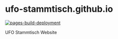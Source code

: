 # ufo-stammtisch.github.io

[![pages-build-deployment](https://github.com/ufo-stammtisch/ufo-stammtisch.github.io/actions/workflows/pages/pages-build-deployment/badge.svg)](https://github.com/ufo-stammtisch/ufo-stammtisch.github.io/actions/workflows/pages/pages-build-deployment)

UFO Stammtisch Website

